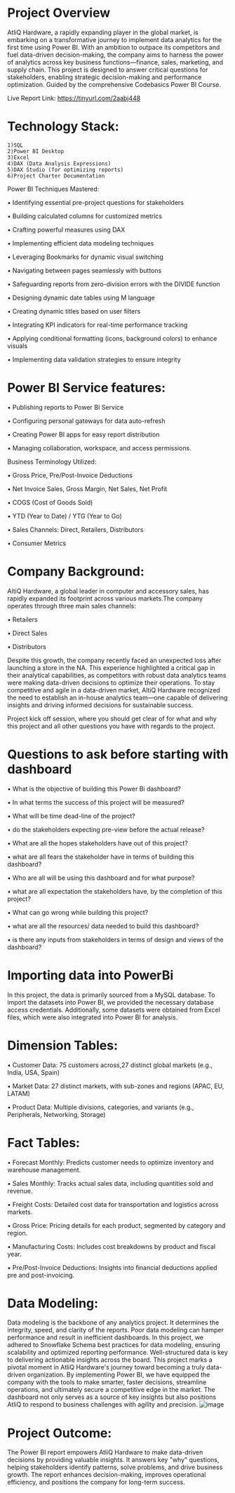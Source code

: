 # Project Overview

AtliQ Hardware, a rapidly expanding player in the global market, is embarking on a transformative journey to implement data analytics for the first time using Power BI. With an ambition to outpace its competitors and fuel data-driven decision-making, the company aims to harness the power of analytics across key business functions—finance, sales, marketing, and supply chain. This project is designed to answer critical questions for stakeholders, enabling strategic decision-making and performance optimization.
Guided by the comprehensive Codebasics Power BI Course.

Live Report Link: https://tinyurl.com/2aabj448

# Technology Stack:

    1)SQL
    2)Power BI Desktop
    3)Excel
    4)DAX (Data Analysis Expressions)
    5)DAX Studio (for optimizing reports)
    6)Project Charter Documentation

Power BI Techniques Mastered:

•	Identifying essential pre-project questions for stakeholders

•	Building calculated columns for customized metrics

•	Crafting powerful measures using DAX

•	Implementing efficient data modeling techniques

•	Leveraging Bookmarks for dynamic visual switching

•	Navigating between pages seamlessly with buttons

•	Safeguarding reports from zero-division errors with the DIVIDE function

•	Designing dynamic date tables using M language

•	Creating dynamic titles based on user filters

•	Integrating KPI indicators for real-time performance tracking

•	Applying conditional formatting (icons, background colors) to enhance visuals

•	Implementing data validation strategies to ensure integrity

# Power BI Service features:

•	Publishing reports to Power BI Service

•	Configuring personal gateways for data auto-refresh

•	Creating Power BI apps for easy report distribution

•	Managing collaboration, workspace, and access permissions.

Business Terminology Utilized:

•	Gross Price, Pre/Post-Invoice Deductions

•	Net Invoice Sales, Gross Margin, Net Sales, Net Profit

•	COGS (Cost of Goods Sold)

•	YTD (Year to Date) / YTG (Year to Go)

•	Sales Channels: Direct, Retailers, Distributors

•	Consumer Metrics

# Company Background:

AltiQ Hardware, a global leader in computer and accessory sales, has rapidly expanded its footprint across various markets.The company operates through three main sales channels:

•	Retailers

•	Direct Sales

•	Distributors

Despite this growth, the company recently faced an unexpected loss after launching a store in the NA. This experience highlighted a critical gap in their analytical capabilities, as competitors with robust data analytics teams were making data-driven decisions to optimize their operations. To stay competitive and agile in a data-driven market, AltiQ Hardware recognized the need to establish an in-house analytics team—one capable of delivering insights and driving informed decisions for sustainable success.

Project kick off session, where you should get clear of for what and why this project and all other questions you have with regards to the project.

# Questions to ask before starting with dashboard

•	What is the objective of building this Power Bi dashboard?

•	In what terms the success of this project will be measured?

•	What will be time dead-line of the project?

•	do the stakeholders expecting pre-view before the actual release?

•	What are all the hopes stakeholders have out of this project?

•	what are all fears the stakeholder have in terms of building this dashboard?

•	Who are all will be using this dashboard and for what purpose?

•	what are all expectation the stakeholders have, by the completion of this project?

•	What can go wrong while building this project?

•	what are all the resources/ data needed to build this dashboard?

•	is there any inputs from stakeholders in terms of design and views of the dashboard?


# Importing data into PowerBi

In this project, the data is primarily sourced from a MySQL database. To import the datasets into Power BI,
we provided the necessary database access credentials. Additionally, some datasets were obtained from Excel files,
which were also integrated into Power BI for analysis.

# Dimension Tables:

  •	Customer Data: 75 customers across,27 distinct global markets (e.g., India, USA, Spain)
  
  •	Market Data: 27 distinct markets, with sub-zones and regions (APAC, EU, LATAM)
  
  •	Product Data: Multiple divisions, categories, and variants (e.g., Peripherals, Networking, Storage)


# Fact Tables:
  •	Forecast Monthly: Predicts customer needs to optimize inventory and warehouse management.
  
  •	Sales Monthly: Tracks actual sales data, including quantities sold and revenue.
  
  •	Freight Costs: Detailed cost data for transportation and logistics across markets.
  
  •	Gross Price: Pricing details for each product, segmented by category and region.
  
  •	Manufacturing Costs: Includes cost breakdowns by product and fiscal year.
  
  •	Pre/Post-Invoice Deductions: Insights into financial deductions applied pre and post-invoicing.

# Data Modeling:
Data modeling is the backbone of any analytics project. It determines the integrity, speed, and clarity of the reports. Poor data modeling can hamper performance and result in inefficient dashboards. In this project, we adhered to Snowflake Schema best practices for data modeling, ensuring scalability and optimized reporting performance. Well-structured data is key to delivering actionable insights across the board.
This project marks a pivotal moment in AtliQ Hardware's journey toward becoming a truly data-driven organization. By implementing Power BI, we have equipped the company with the tools to make smarter, faster decisions, streamline operations, and ultimately secure a competitive edge in the market. The dashboard not only serves as a source of key insights but also positions AtliQ to respond to business challenges with agility and precision.
![image](https://github.com/user-attachments/assets/a26e4d4d-80e5-4a74-99d9-b8fb3d2682ea)

# Project Outcome:
The Power BI report empowers AtliQ Hardware to make data-driven decisions by providing valuable insights. It answers key "why" questions, helping stakeholders identify patterns, solve problems, and drive business growth. 
The report enhances decision-making, improves operational efficiency, and positions the company for long-term success.
